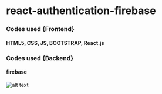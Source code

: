 # react-authentication-firebase
### Codes used {Frontend}
#### HTML5, CSS, JS, BOOTSTRAP, React.js
### Codes used {Backend}
#### firebase
![alt text](https://raw.githubusercontent.com/ramyibrahim-eg/website-from-react-/master/screenshot.png "Logo Website From React")
